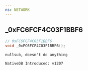 ```yaml
---
ns: NETWORK
---
```

## _0xFC6FCF4C03F1BBF6

```c
// 0xFC6FCF4C03F1BBF6
void _0xFC6FCF4C03F1BBF6();
```

```
nullsub, doesn't do anything

NativeDB Introduced: v1207
```

